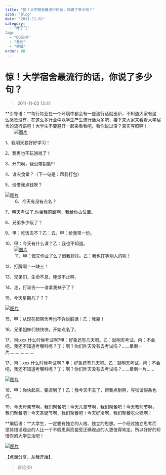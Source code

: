 ```yaml
---
title: "惊！大学宿舍最流行的话，你说了多少句？"
icon: "blog"
date: "2011-11-02"
category:
  - "叶子飞"
tag:
  - "QQ空间"
  - "备份"
  - "转载"
order: 88
---
```

# 惊！大学宿舍最流行的话，你说了多少句？

> 2011-11-02 13:41

**引导语：**每行每业在一个环境中都会有一些流行话就出炉，不知道大家有这么感觉没有，在这么多行业中以学生产生流行话为多吧，接下来大家来看看大学宿舍的流行语吧！大学生不要避开一起来看看吧，看你说过没？真实写照啊！  
　　[![图片](https://pan.4a1801.life:11443/d/public/Qzone_wyf/Blogs/images/FA1B3E19.webp)](https://pan.4a1801.life:11443/d/public/Qzone_wyf/Blogs/images/FA1B3E19.webp)

1、我明天要好好学习！

2、我再也不玩游戏了！

3、开门啊，我没带钥匙!!!

4、谁去食堂？（下一句是：帮我打包）

5、谁借我点钱呀？

[![图片](https://pan.4a1801.life:11443/d/public/Qzone_wyf/Blogs/images/066BD1F6.webp)](https://pan.4a1801.life:11443/d/public/Qzone_wyf/Blogs/images/066BD1F6.webp)  
　　 6、今天有没有点名？

7、明天考试了,你坐我前面啊，我给你占位置。

8、兄弟多少级了？

9、甲：吃饭去不？乙：去。甲：给我带一份。

10、甲：今天有什么课？乙：我也不知道。  
　　[![图片](https://pan.4a1801.life:11443/d/public/Qzone_wyf/Blogs/images/E079BB48.webp)](https://pan.4a1801.life:11443/d/public/Qzone_wyf/Blogs/images/E079BB48.webp)  
　　 11、甲：做完作业了么？借我抄抄。乙：我也在等别人的呢！

12、打牌啊！一缺三！

13、兄弟们，生命不息，睡觉不止啊。

14、走，打球去～～谁拿我袜子了？

15、今天星期几？？？

[![图片](https://pan.4a1801.life:11443/d/public/Qzone_wyf/Blogs/images/FFF4B277.webp)](https://pan.4a1801.life:11443/d/public/Qzone_wyf/Blogs/images/FFF4B277.webp)

15、甲：从现在起宿舍再也不许说脏话！乙：我靠！

16、兄弟姐妹们快快快，开始点名了。

17、问:xxx 什么时候考试啊?甲：好象还有几天吧。乙：就明天考试。丙：不会吧，我还不知道考哪科呢？丁：啊？你们昨天没有去考试吗？……晕倒一片....................

17、问：xxx 什么时候考试啊？甲：好象还有几天吧。乙：就明天考试。丙：不会吧，我还不知道考哪科呢？丁：啊？你们昨天没有去考试吗？……晕倒一片……

[![图片](https://pan.4a1801.life:11443/d/public/Qzone_wyf/Blogs/images/01C14A87.webp)](https://pan.4a1801.life:11443/d/public/Qzone_wyf/Blogs/images/01C14A87.webp)

18、甲：你快起床，要迟到了！乙：我今天不去了，帮我点到啊，写张请假条也行。

19、今天母亲节啊，我们聚餐吧！今天儿童节啊，我们聚餐吧！今天教师节啊，我们聚餐吧！今天圣诞节啊，我们聚餐吧！今天好冷啊，我们聚餐吃火锅啊！

**编后语：**大学生，一定要有独立的人格、独立的思想。一个经过独立思考而坚持错误观点的人比一个不假思索而接受正确观点的人更值得肯定。所以好好的珍惜你的大学生活吧！

[![图片](https://pan.4a1801.life:11443/d/public/Qzone_wyf/Blogs/images/178E81A3.webp)](https://pan.4a1801.life:11443/d/public/Qzone_wyf/Blogs/images/178E81A3.webp)

[【点滴分享，从我开始】](http://user.qzone.qq.com/825687215/share/1319955772)

> 评论(0)
